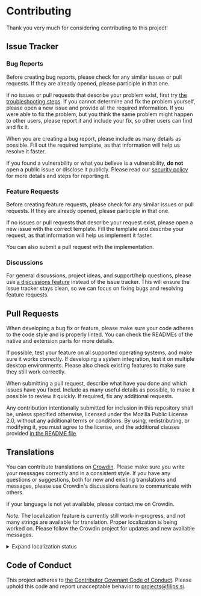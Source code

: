 # Contributing

Thank you very much for considering contributing to this project!

## Issue Tracker

### Bug Reports

Before creating bug reports, please check for any similar issues or
pull requests. If they are already opened, please participle in that one.

If no issues or pull requests that describe your problem exist, first try
[the troubleshooting steps](https://github.com/filips123/PWAsForFirefox/wiki/Troubleshooting).
If you cannot determine and fix the problem yourself, please open a new issue
and provide all the required information. If you were able to fix the problem, but
you think the same problem might happen to other users, please report it and
include your fix, so other users can find and fix it.

When you are creating a bug report, please include as many details as possible.
Fill out the required template, as that information will help us resolve it faster.

If you found a vulnerability or what you believe is a vulnerability, **do not**
open a public issue or disclose it publicly. Please read our [security policy](SECURITY.md)
for more details and steps for reporting it.

### Feature Requests

Before creating feature requests, please check for any similar issues or
pull requests. If they are already opened, please participle in that one.

If no issues or pull requests that describe your request exist, please
open a new issue with the correct template. Fill the template and describe
your request, as that information will help us implement it faster.

You can also submit a pull request with the implementation.

### Discussions

For general discussions, project ideas, and support/help questions, please use
[a discussions feature](https://github.com/filips123/PWAsForFirefox/discussions)
instead of the issue tracker. This will ensure the issue tracker stays clean,
so we can focus on fixing bugs and resolving feature requests.

## Pull Requests

When developing a bug fix or feature, please make sure your code adheres to
the code style and is properly linted. You can check the READMEs of the native
and extension parts for more details.

If possible, test your feature on all supported operating systems, and make
sure it works correctly. If developing a system integration, test it on multiple
desktop environments. Please also check existing features to make sure they
still work correctly.

When submitting a pull request, describe what have you done and which issues
have you fixed. Include as many useful details as possible, to make it possible
to review it quickly. If required, fix any additional requests.

Any contribution intentionally submitted for inclusion in this repository
shall be, unless specified otherwise, licensed under the Mozilla Public
License 2.0, without any additional terms or conditions. By using,
redistributing, or modifying it, you must agree to the license,
and the additional clauses provided [in the README file](../README.md#License).

## Translations

You can contribute translations on [Crowdin](https://crowdin.com/project/firefoxpwa).
Please make sure you write your messages correctly and in a consistent style. If
you have any questions or suggestions, both for new and existing translations and
messages, please use Crowdin's discussions feature to communicate with others.

If your language is not yet available, please contact me on Crowdin.

*Note:* The localization feature is currently still work-in-progress, and not many
strings are available for translation. Proper localization is being worked on.
Please follow the Crowdin project for updates and new available messages.

<details>
  <summary>Expand localization status</summary>

[![Localization status](https://badges.awesome-crowdin.com/translation-13220281-466834.png)](https://crowdin.com/project/firefoxpwa)
</details>

## Code of Conduct

This project adheres to [the Contributor Covenant Code of Conduct](https://www.contributor-covenant.org/version/2/0/code_of_conduct/).
Please uphold this code and report unacceptable behavior to [projects@filips.si](mailto:projects@filips.si).
